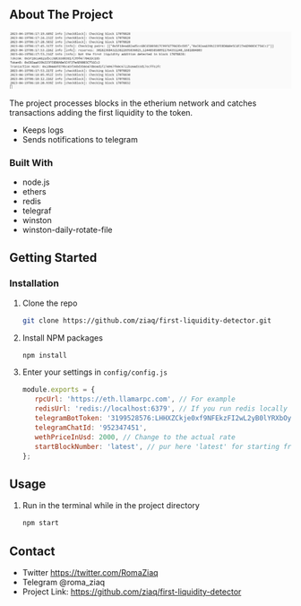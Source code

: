 <!-- ABOUT THE PROJECT -->
## About The Project

![Screenshot](./images/screenshot.png)

The project processes blocks in the etherium network and catches transactions adding the first liquidity to the token.
- Keeps logs
- Sends notifications to telegram

### Built With

- node.js
- ethers
- redis
- telegraf
- winston
- winston-daily-rotate-file

<!-- GETTING STARTED -->
## Getting Started

### Installation

1. Clone the repo
   ```sh
   git clone https://github.com/ziaq/first-liquidity-detector.git
   ```
3. Install NPM packages
   ```sh
   npm install
   ```
4. Enter your settings in `config/config.js`
   ```js
   module.exports = {
      rpcUrl: 'https://eth.llamarpc.com', // For example
      redisUrl: 'redis://localhost:6379', // If you run redis locally
      telegramBotToken: '3199528576:LHHXZCkje0xf9NFEkzFI2wL2yB0lYRXbOy', // It's not my bot token :)
      telegramChatId: '952347451',
      wethPriceInUsd: 2000, // Сhange to the actual rate
      startBlockNumber: 'latest', // pur here 'latest' for starting from latest block
   };
   ```

<!-- USAGE EXAMPLES -->
## Usage

1. Run in the terminal while in the project directory 
   ```sh
   npm start
   ```

## Contact

- Twitter https://twitter.com/RomaZiaq
- Telegram @roma_ziaq
- Project Link: https://github.com/ziaq/first-liquidity-detector